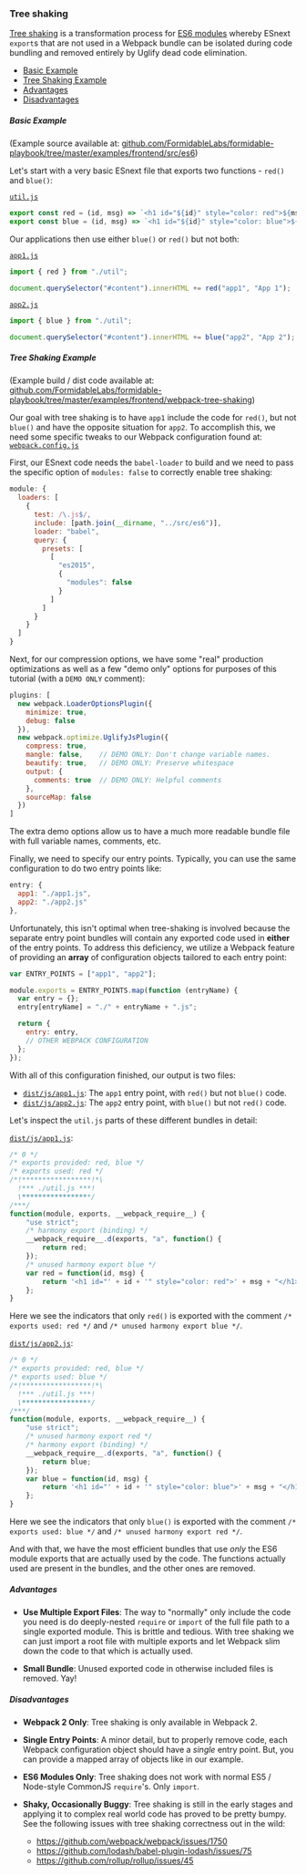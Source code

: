 ### Tree shaking

[Tree shaking](http://www.2ality.com/2015/12/webpack-tree-shaking.html) is a
transformation process for [ES6 modules](http://www.2ality.com/2014/09/es6-modules-final.html)
whereby ESnext `export`s that are not used in a Webpack bundle can be isolated
during code bundling and removed entirely by Uglify dead code elimination.

<!-- START doctoc generated TOC please keep comment here to allow auto update -->
<!-- DON'T EDIT THIS SECTION, INSTEAD RE-RUN doctoc TO UPDATE -->


- [Basic Example](#basic-example)
- [Tree Shaking Example](#tree-shaking-example)
- [Advantages](#advantages)
- [Disadvantages](#disadvantages)

<!-- END doctoc generated TOC please keep comment here to allow auto update -->

##### Basic Example

(Example source available at: [github.com/FormidableLabs/formidable-playbook/tree/master/examples/frontend/src/es6](https://github.com/FormidableLabs/formidable-playbook/tree/master/examples/frontend/src/es6))

Let's start with a very basic ESnext file that exports two functions -
`red()` and `blue()`:

[`util.js`](../../examples/frontend/src/es6/util.js)

```js
export const red = (id, msg) => `<h1 id="${id}" style="color: red">${msg}</h1>`;
export const blue = (id, msg) => `<h1 id="${id}" style="color: blue">${msg}</h1>`;
```

Our applications then use either `blue()` or `red()` but not both:

[`app1.js`](../../examples/frontend/src/es6/app1.js)

```js
import { red } from "./util";

document.querySelector("#content").innerHTML += red("app1", "App 1");
```

[`app2.js`](../../examples/frontend/src/es6/app2.js)

```js
import { blue } from "./util";

document.querySelector("#content").innerHTML += blue("app2", "App 2");
```

##### Tree Shaking Example

(Example build / dist code available at: [github.com/FormidableLabs/formidable-playbook/tree/master/examples/frontend/webpack-tree-shaking](https://github.com/FormidableLabs/formidable-playbook/tree/master/examples/frontend/webpack-tree-shaking))

Our goal with tree shaking is to have `app1` include the code for `red()`, but
not `blue()` and have the opposite situation for `app2`. To accomplish this,
we need some specific tweaks to our Webpack configuration found at:
[`webpack.config.js`](../../examples/frontend/webpack-tree-shaking/webpack.config.js)

First, our ESnext code needs the `babel-loader` to build and we need to pass
the specific option of `modules: false` to correctly enable tree shaking:

```js
module: {
  loaders: [
    {
      test: /\.js$/,
      include: [path.join(__dirname, "../src/es6")],
      loader: "babel",
      query: {
        presets: [
          [
            "es2015",
            {
              "modules": false
            }
          ]
        ]
      }
    }
  ]
}
```

Next, for our compression options, we have some "real" production optimizations
as well as a few "demo only" options for purposes of this tutorial (with a
`DEMO ONLY` comment):

```js
plugins: [
  new webpack.LoaderOptionsPlugin({
    minimize: true,
    debug: false
  }),
  new webpack.optimize.UglifyJsPlugin({
    compress: true,
    mangle: false,    // DEMO ONLY: Don't change variable names.
    beautify: true,   // DEMO ONLY: Preserve whitespace
    output: {
      comments: true  // DEMO ONLY: Helpful comments
    },
    sourceMap: false
  })
]
```

The extra demo options allow us to have a much more readable bundle file with
full variable names, comments, etc.

Finally, we need to specify our entry points. Typically, you can use the same
configuration to do two entry points like:

```js
entry: {
  app1: "./app1.js",
  app2: "./app2.js"
},
```

Unfortunately, this isn't optimal when tree-shaking is involved because the
separate entry point bundles will contain any exported code used in **either**
of the entry points. To address this deficiency, we utilize a Webpack feature
of providing an **array** of configuration objects tailored to each entry point:

```js
var ENTRY_POINTS = ["app1", "app2"];

module.exports = ENTRY_POINTS.map(function (entryName) {
  var entry = {};
  entry[entryName] = "./" + entryName + ".js";

  return {
    entry: entry,
    // OTHER WEBPACK CONFIGURATION
  };
});
```

With all of this configuration finished, our output is two files:

* [`dist/js/app1.js`](../../examples/frontend/webpack-tree-shaking/dist/js/app1.js):
  The `app1` entry point, with `red()` but not `blue()` code.
* [`dist/js/app2.js`](../../examples/frontend/webpack-tree-shaking/dist/js/app1.js):
  The `app2` entry point, with `blue()` but not `red()` code.

Let's inspect the `util.js` parts of these different bundles in detail:

[`dist/js/app1.js`](../../examples/frontend/webpack-tree-shaking/dist/js/app1.js):

```js
/* 0 */
/* exports provided: red, blue */
/* exports used: red */
/*!*****************!*\
  !*** ./util.js ***!
  \*****************/
/***/
function(module, exports, __webpack_require__) {
    "use strict";
    /* harmony export (binding) */
    __webpack_require__.d(exports, "a", function() {
        return red;
    });
    /* unused harmony export blue */
    var red = function(id, msg) {
        return '<h1 id="' + id + '" style="color: red">' + msg + "</h1>";
    };
}
```

Here we see the indicators that only `red()` is exported with the comment
`/* exports used: red */` and `/* unused harmony export blue */`.

[`dist/js/app2.js`](../../examples/frontend/webpack-tree-shaking/dist/js/app2.js):

```js
/* 0 */
/* exports provided: red, blue */
/* exports used: blue */
/*!*****************!*\
  !*** ./util.js ***!
  \*****************/
/***/
function(module, exports, __webpack_require__) {
    "use strict";
    /* unused harmony export red */
    /* harmony export (binding) */
    __webpack_require__.d(exports, "a", function() {
        return blue;
    });
    var blue = function(id, msg) {
        return '<h1 id="' + id + '" style="color: blue">' + msg + "</h1>";
    };
}
```

Here we see the indicators that only `blue()` is exported with the comment
`/* exports used: blue */` and `/* unused harmony export red */`.

And with that, we have the most efficient bundles that use _only_ the ES6
module exports that are actually used by the code. The functions actually used
are present in the bundles, and the other ones are removed.


##### Advantages

* **Use Multiple Export Files**: The way to "normally" only include the code
  you need is do deeply-nested `require` or `import` of the full file path to
  a single exported module. This is brittle and tedious. With tree shaking we
  can just import a root file with multiple exports and let Webpack slim down
  the code to that which is actually used.

* **Small Bundle**: Unused exported code in otherwise included files is removed.
  Yay!

##### Disadvantages

* **Webpack 2 Only**: Tree shaking is only available in Webpack 2.

* **Single Entry Points**: A minor detail, but to properly remove code, each
  Webpack configuration object should have a _single_ entry point. But, you can
  provide a mapped array of objects like in our example.

* **ES6 Modules Only**: Tree shaking does not work with normal ES5 / Node-style
  CommonJS `require`'s. Only `import`.

* **Shaky, Occasionally Buggy**: Tree shaking is still in the early stages and
  applying it to complex real world code has proved to be pretty bumpy. See
  the following issues with tree shaking correctness out in the wild:
  * https://github.com/webpack/webpack/issues/1750
  * https://github.com/lodash/babel-plugin-lodash/issues/75
  * https://github.com/rollup/rollup/issues/45
